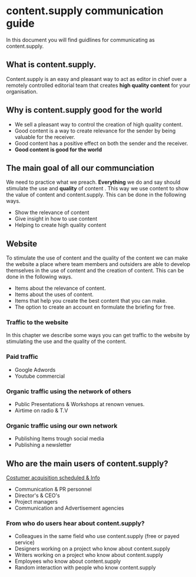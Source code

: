 # content.supply communication guide
In this document you will find guidlines for communicating as content.supply.

## What is content.supply.
Content.supply is an easy and pleasant way to act as editor in chief over a remotely controlled editorial team that creates **high quality content** for your organisation.

## Why is content.supply good for the world
* We sell a pleasant way to control the creation of high quality content.
* Good content is a way to create relevance for the sender by being valuable for the receiver.
* Good content has a positive effect on both the sender and the receiver.
* **Good content is good for the world**

## The main goal of all our communciation

We need to practice what we preach.
**Everything** we do and say should stimulate the use and **quality** of content . This way we use content  to show the value of content  and content.supply. This can be done in the following ways.

* Show the relevance of content
* Give insight in how to use content
* Helping to create high quality content


## Website

To stimulate the use of content  and the quality of the content we can make the website a place where team members and outsiders are able to develop themselves in the use of content and the creation of content. This can be done in the following ways.

* Items about the relevance of content.
* Items about the uses of content.
* Items that help you create the best content that you can make.
* The option to create an account en formulate the briefing for free.

### Traffic to the website

In this chapter we describe some ways you can get traffic to the website  by stimulating the use and the quality of the content.

### Paid traffic

* Google Adwords
* Youtube commercial

### Organic traffic using the network of others

* Public Presentations & Workshops at renown venues.
* Airtime on radio & T.V

### Organic traffic using our own network

* Publishing Items trough social media
* Publishing a newsletter

## Who are the main users of content.supply?

[Costumer acquisition scheduled & Info](https://docs.google.com/spreadsheets/d/1PnkjyH_CFJ3hbuxxjL-z_XvH9KKbVGUSNg8b1kF75qI/edit?usp=sharing)
* Communication & PR personnel
* Director's & CEO's
* Project managers
* Communication and Advertisement agencies


### From who do users hear about content.supply?

* Colleagues in the same field who use content.supply (free or payed service)
* Designers working on a project who know about content.supply
* Writers working on a project who know about content.supply
* Employees who know about content.supply
* Random interaction with people who know content.supply 
